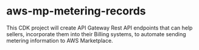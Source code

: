 # aws-mp-metering-records
This CDK project will create API Gateway Rest API endpoints that can help sellers, incorporate them into their Billing systems, to automate sending metering information to AWS Marketplace.
